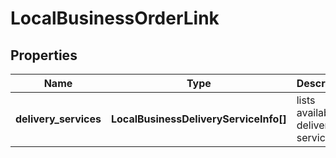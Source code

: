# LocalBusinessOrderLink

## Properties

| Name | Type | Description | Notes |
|------------ | ------------- | ------------- | -------------|
**delivery_services** | **LocalBusinessDeliveryServiceInfo[]** | lists available delivery services |[optional]|